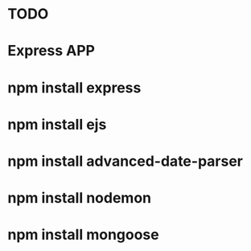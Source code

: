 # TODO
# Express APP
# npm install express
# npm install ejs
# npm install advanced-date-parser
# npm install nodemon
# npm install mongoose
